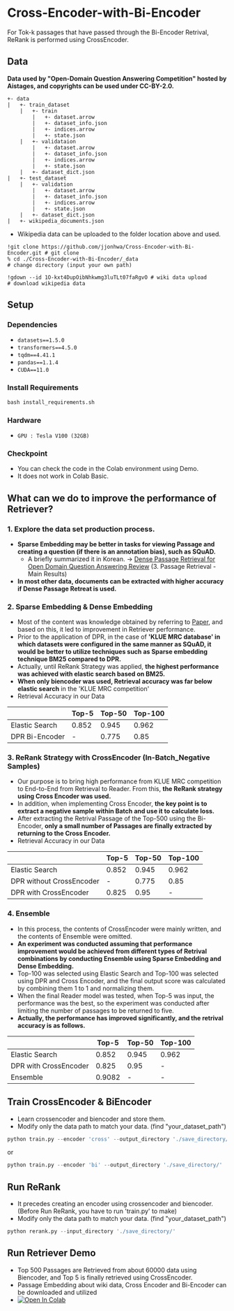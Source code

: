 # Cross-Encoder-with-Bi-Encoder

For Tok-k passages that have passed through the Bi-Encoder Retrival, ReRank is performed using CrossEncoder.

## Data

**Data used by "Open-Domain Question Answering Competition" hosted by Aistages, and copyrights can be used under CC-BY-2.0.**

```
+- data
|   +- train_dataset
    |   +- train
        |   +- dataset.arrow
        |   +- dataset_info.json
        |   +- indices.arrow
        |   +- state.json
    |   +- validataion
        |   +- dataset.arrow
        |   +- dataset_info.json
        |   +- indices.arrow
        |   +- state.json
    |   +- dataset_dict.json
|   +- test_dataset
    |   +- validation
        |   +- dataset.arrow
        |   +- dataset_info.json
        |   +- indices.arrow
        |   +- state.json
    |   +- dataset_dict.json
|   +- wikipedia_documents.json
```

- Wikipedia data can be uploaded to the folder location above and used.

```
!git clone https://github.com/jjonhwa/Cross-Encoder-with-Bi-Encoder.git # git clone
% cd ./Cross-Encoder-with-Bi-Encoder/_data                              # change directory (input your own path)

!gdown --id 1O-kxt4DupOibNhkwmg3luTLt07faRgvO # wiki data upload        # download wikipedia data
```

## Setup

### Dependencies

- `datasets==1.5.0`
- `transformers==4.5.0`
- `tqdm==4.41.1`
- `pandas==1.1.4`
- `CUDA==11.0`

### Install Requirements

```python
bash install_requirements.sh
```

### Hardware

- `GPU : Tesla V100 (32GB)`

### Checkpoint

- You can check the code in the Colab environment using Demo.
- It does not work in Colab Basic.

## What can we do to improve the performance of Retriever?

### 1. Explore the data set production process.

- **Sparse Embedding may be better in tasks for viewing Passage and creating a question (if there is an annotation bias), such as SQuAD.**
  - A briefly summarized it in Korean. -> [Dense Passage Retrieval for Open Domain Question Answering Review](https://github.com/jjonhwa/Paper_Review/blob/main/Dense%20Passage%20Retrieval%20for%20Open-Domain%20Question%20Answering.pdf) (3. Passage Retrieval - Main Results)
- **In most other data, documents can be extracted with higher accuracy if Dense Passage Retreat is used.**

### 2. Sparse Embedding & Dense Embedding

- Most of the content was knowledge obtained by referring to [Paper](https://arxiv.org/abs/2004.04906), and based on this, it led to improvement in Retriever performance.
- Prior to the application of DPR, in the case of **'KLUE MRC database' in which datasets were configured in the same manner as SQuAD, it would be better to utilize techniques such as Sparse embedding technique BM25 compared to DPR.**
- Actually, until ReRank Strategy was applied, **the highest performance was achieved with elastic search based on BM25.**
- **When only biencoder was used, Retrieval accuracy was far below elastic search** in the 'KLUE MRC competition'
- Retrieval Accuracy in our Data

|                | Top-5 | Top-50 | Top-100 |
| -------------- | ----- | ------ | ------- |
| Elastic Search | 0.852 | 0.945  | 0.962   |
| DPR Bi-Encoder | -     | 0.775  | 0.85    |

### 3. **ReRank Strategy with CrossEncoder (In-Batch_Negative Samples)**

- Our purpose is to bring high performance from KLUE MRC competition to End-to-End from Retrieval to Reader. From this, **the ReRank strategy using Cross Encoder was used.**
- In addition, when implementing Cross Encoder, **the key point is to extract a negative sample within Batch and use it to calculate loss.**
- After extracting the Retrival Passage of the Top-500 using the Bi-Encoder, **only a small number of Passages are finally extracted by returning to the Cross Encoder.**
- Retrieval Accuracy in our Data

|                          | Top-5 | Top-50 | Top-100 |
| ------------------------ | ----- | ------ | ------- |
| Elastic Search           | 0.852 | 0.945  | 0.962   |
| DPR without CrossEncoder | -     | 0.775  | 0.85    |
| DPR with CrossEncoder    | 0.825 | 0.95   | -       |

### 4. Ensemble

- In this process, the contents of CrossEncoder were mainly written, and the contents of Ensemble were omitted.
- **An experiment was conducted assuming that performance improvement would be achieved from different types of Retrival combinations by conducting Ensemble using Sparse Embedding and Dense Embedding.**
- Top-100 was selected using Elastic Search and Top-100 was selected using DPR and Cross Encoder, and the final output score was calculated by combining them 1 to 1 and normalizing them.
- When the final Reader model was tested, when Top-5 was input, the performance was the best, so the experiment was conducted after limiting the number of passages to be returned to five.
- **Actually, the performance has improved significantly, and the retrival accuracy is as follows.**

|                       | Top-5  | Top-50 | Top-100 |
| --------------------- | ------ | ------ | ------- |
| Elastic Search        | 0.852  | 0.945  | 0.962   |
| DPR with CrossEncoder | 0.825  | 0.95   | -       |
| Ensemble              | 0.9082 | -      | -       |

## Train CrossEncoder & BiEncoder

- Learn crossencoder and biencoder and store them.
- Modify only the data path to match your data. (find "your_dataset_path")

```python
python train.py --encoder 'cross' --output_directory './save_directory/'
```

or

```python
python train.py --encoder 'bi' --output_directory './save_directory/'
```

## Run ReRank

- It precedes creating an encoder using crossencoder and biencoder. (Before Run ReRank, you have to run 'train.py' to make)
- Modify only the data path to match your data. (find "your_dataset_path")

```python
python rerank.py --input_directory './save_directory/'
```

## Run Retriever Demo

- Top 500 Passages are Retrieved from about 60000 data using Biencoder, and Top 5 is finally retrieved using CrossEncoder.
- Passage Embedding about wiki data, Cross Encoder and Bi-Encoder can be downloaded and utilized
- [![Open In Colab](https://colab.research.google.com/assets/colab-badge.svg)](https://colab.research.google.com/drive/1qkVMPM8Hw8n4gGs2_-Wacp8oKMVvAokS?usp=sharing)
